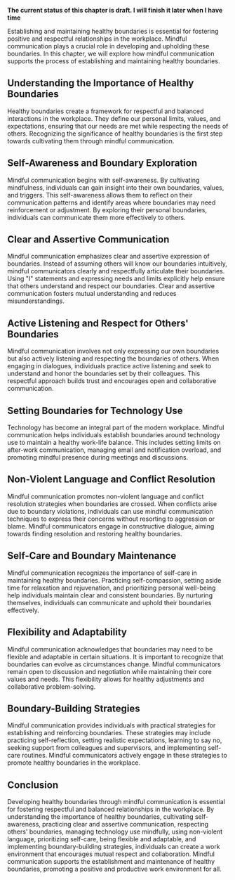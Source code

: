 **The current status of this chapter is draft. I will finish it later when I have time**

Establishing and maintaining healthy boundaries is essential for fostering positive and respectful relationships in the workplace. Mindful communication plays a crucial role in developing and upholding these boundaries. In this chapter, we will explore how mindful communication supports the process of establishing and maintaining healthy boundaries.

Understanding the Importance of Healthy Boundaries
--------------------------------------------------

Healthy boundaries create a framework for respectful and balanced interactions in the workplace. They define our personal limits, values, and expectations, ensuring that our needs are met while respecting the needs of others. Recognizing the significance of healthy boundaries is the first step towards cultivating them through mindful communication.

Self-Awareness and Boundary Exploration
---------------------------------------

Mindful communication begins with self-awareness. By cultivating mindfulness, individuals can gain insight into their own boundaries, values, and triggers. This self-awareness allows them to reflect on their communication patterns and identify areas where boundaries may need reinforcement or adjustment. By exploring their personal boundaries, individuals can communicate them more effectively to others.

Clear and Assertive Communication
---------------------------------

Mindful communication emphasizes clear and assertive expression of boundaries. Instead of assuming others will know our boundaries intuitively, mindful communicators clearly and respectfully articulate their boundaries. Using "I" statements and expressing needs and limits explicitly help ensure that others understand and respect our boundaries. Clear and assertive communication fosters mutual understanding and reduces misunderstandings.

Active Listening and Respect for Others' Boundaries
---------------------------------------------------

Mindful communication involves not only expressing our own boundaries but also actively listening and respecting the boundaries of others. When engaging in dialogues, individuals practice active listening and seek to understand and honor the boundaries set by their colleagues. This respectful approach builds trust and encourages open and collaborative communication.

Setting Boundaries for Technology Use
-------------------------------------

Technology has become an integral part of the modern workplace. Mindful communication helps individuals establish boundaries around technology use to maintain a healthy work-life balance. This includes setting limits on after-work communication, managing email and notification overload, and promoting mindful presence during meetings and discussions.

Non-Violent Language and Conflict Resolution
--------------------------------------------

Mindful communication promotes non-violent language and conflict resolution strategies when boundaries are crossed. When conflicts arise due to boundary violations, individuals can use mindful communication techniques to express their concerns without resorting to aggression or blame. Mindful communicators engage in constructive dialogue, aiming towards finding resolution and restoring healthy boundaries.

Self-Care and Boundary Maintenance
----------------------------------

Mindful communication recognizes the importance of self-care in maintaining healthy boundaries. Practicing self-compassion, setting aside time for relaxation and rejuvenation, and prioritizing personal well-being help individuals maintain clear and consistent boundaries. By nurturing themselves, individuals can communicate and uphold their boundaries effectively.

Flexibility and Adaptability
----------------------------

Mindful communication acknowledges that boundaries may need to be flexible and adaptable in certain situations. It is important to recognize that boundaries can evolve as circumstances change. Mindful communicators remain open to discussion and negotiation while maintaining their core values and needs. This flexibility allows for healthy adjustments and collaborative problem-solving.

Boundary-Building Strategies
----------------------------

Mindful communication provides individuals with practical strategies for establishing and reinforcing boundaries. These strategies may include practicing self-reflection, setting realistic expectations, learning to say no, seeking support from colleagues and supervisors, and implementing self-care routines. Mindful communicators actively engage in these strategies to promote healthy boundaries in the workplace.

Conclusion
----------

Developing healthy boundaries through mindful communication is essential for fostering respectful and balanced relationships in the workplace. By understanding the importance of healthy boundaries, cultivating self-awareness, practicing clear and assertive communication, respecting others' boundaries, managing technology use mindfully, using non-violent language, prioritizing self-care, being flexible and adaptable, and implementing boundary-building strategies, individuals can create a work environment that encourages mutual respect and collaboration. Mindful communication supports the establishment and maintenance of healthy boundaries, promoting a positive and productive work environment for all.
